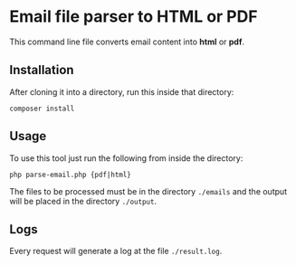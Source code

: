 # Email file parser to HTML or PDF

This command line file converts email content into **html** or **pdf**.



## Installation

After cloning it into a directory, run this inside that directory:

```shell
composer install
```



## Usage

To use this tool just run the following from inside the directory:

```shell
php parse-email.php {pdf|html}
```

The files to be processed must be in the directory `./emails` and the output will be placed in the directory `./output`.



## Logs

Every request will generate a log at the file `./result.log`.

